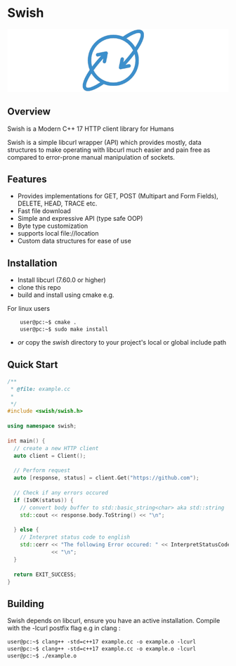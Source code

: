 # Swish
 ![](assets/icon.png) 
 
## Overview 
Swish is a Modern C++ 17 HTTP client library for Humans

Swish is a simple libcurl wrapper (API) which provides mostly, data structures to make operating with libcurl much easier and pain free as compared to error-prone manual manipulation of sockets.


## Features
- Provides implementations for GET, POST (Multipart and Form Fields), DELETE, HEAD, TRACE etc.
- Fast file download
- Simple and expressive API (type safe OOP)
- Byte type customization
- supports local file://location
- Custom data structures for ease of use


## Installation
- Install libcurl (7.60.0 or higher)
- clone this repo
- build and install using cmake 
e.g.

For linux users
	
	
		user@pc:~$ cmake .
		user@pc:~$ sudo make install


- *or* copy the *swish* directory to your project's local or global include path


## Quick Start

```cpp
/**
 * @file: example.cc
 *
 */
#include <swish/swish.h>

using namespace swish;

int main() {
  // create a new HTTP client
  auto client = Client();

  // Perform request
  auto [response, status] = client.Get("https://github.com");

  // Check if any errors occured
  if (IsOK(status)) {
    // convert body buffer to std::basic_string<char> aka std::string
    std::cout << response.body.ToString() << "\n";

  } else {
    // Interpret status code to english
    std::cerr << "The following Error occured: " << InterpretStatusCode(status)
              << "\n";
  }

  return EXIT_SUCCESS;
}
```


## Building
Swish depends on libcurl, ensure you have an active installation.
Compile with the -lcurl postfix flag e.g in clang :
	
	
	user@pc:~$ clang++ -std=c++17 example.cc -o example.o -lcurl
	user@pc:~$ clang++ -std=c++17 example.cc -o example.o -lcurl
	user@pc:~$ ./example.o
